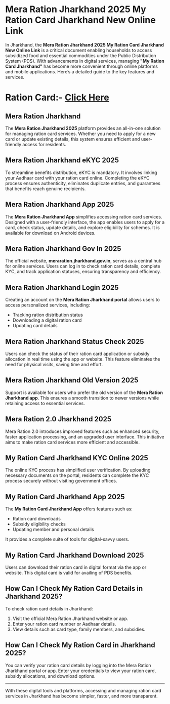 # Mera Ration Jharkhand 2025 My Ration Card Jharkhand New Online Link  

In Jharkhand, the **Mera Ration Jharkhand 2025 My Ration Card Jharkhand New Online Link** is a critical document enabling households to access subsidized food and essential commodities under the Public Distribution System (PDS). With advancements in digital services, managing **"My Ration Card Jharkhand"** has become more convenient through online platforms and mobile applications. Here’s a detailed guide to the key features and services.
# Ration Card:- [Click Here](https://mera-ration.in/)
## Mera Ration Jharkhand  
The **Mera Ration Jharkhand 2025** platform provides an all-in-one solution for managing ration card services. Whether you need to apply for a new card or update existing details, this system ensures efficient and user-friendly access for residents.

## Mera Ration Jharkhand eKYC 2025 
To streamline benefits distribution, eKYC is mandatory. It involves linking your Aadhaar card with your ration card online. Completing the eKYC process ensures authenticity, eliminates duplicate entries, and guarantees that benefits reach genuine recipients.

## Mera Ration Jharkhand App 2025 
The **Mera Ration Jharkhand App** simplifies accessing ration card services. Designed with a user-friendly interface, the app enables users to apply for a card, check status, update details, and explore eligibility for schemes. It is available for download on Android devices.

## Mera Ration Jharkhand Gov In 2025
The official website, **meraration.jharkhand.gov.in**, serves as a central hub for online services. Users can log in to check ration card details, complete KYC, and track application statuses, ensuring transparency and efficiency.

## Mera Ration Jharkhand Login 2025  
Creating an account on the **Mera Ration Jharkhand portal** allows users to access personalized services, including:
- Tracking ration distribution status
- Downloading a digital ration card
- Updating card details  

## Mera Ration Jharkhand Status Check 2025  
Users can check the status of their ration card application or subsidy allocation in real time using the app or website. This feature eliminates the need for physical visits, saving time and effort.

## Mera Ration Jharkhand Old Version 2025  
Support is available for users who prefer the old version of the **Mera Ration Jharkhand app**. This ensures a smooth transition to newer versions while retaining access to essential services.

## Mera Ration 2.0 Jharkhand 2025 
Mera Ration 2.0 introduces improved features such as enhanced security, faster application processing, and an upgraded user interface. This initiative aims to make ration card services more efficient and accessible.

## My Ration Card Jharkhand KYC Online 2025  
The online KYC process has simplified user verification. By uploading necessary documents on the portal, residents can complete the KYC process securely without visiting government offices.

## My Ration Card Jharkhand App 2025  
The **My Ration Card Jharkhand App** offers features such as:
- Ration card downloads  
- Subsidy eligibility checks  
- Updating member and personal details  

It provides a complete suite of tools for digital-savvy users.

## My Ration Card Jharkhand Download 2025  
Users can download their ration card in digital format via the app or website. This digital card is valid for availing of PDS benefits.

## How Can I Check My Ration Card Details in Jharkhand 2025?  
To check ration card details in Jharkhand:
1. Visit the official Mera Ration Jharkhand website or app.  
2. Enter your ration card number or Aadhaar details.  
3. View details such as card type, family members, and subsidies.  

## How Can I Check My Ration Card in Jharkhand 2025?  
You can verify your ration card details by logging into the Mera Ration Jharkhand portal or app. Enter your credentials to view your ration card, subsidy allocations, and download options.

---

With these digital tools and platforms, accessing and managing ration card services in Jharkhand has become simpler, faster, and more transparent.
